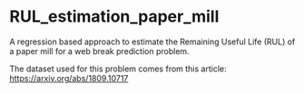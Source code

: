 # RUL_estimation_paper_mill
A regression based approach to estimate the Remaining Useful Life (RUL) of a paper mill for a web break prediction problem.

The dataset used for this problem comes from this article: https://arxiv.org/abs/1809.10717

